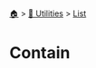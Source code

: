 <!--startTocHeader-->
[🏠](../../README.md) > [🔧 Utilities](../README.md) > [List](README.md)
# Contain
<!--endTocHeader--

TODO: Write about `Contain`

!--startTocSubTopic-->
<!--endTocSubTopic-->